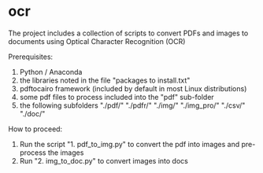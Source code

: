 # ocr
The project includes a collection of scripts to convert PDFs and images to documents using Optical Character Recognition (OCR)


Prerequisites:
1. Python / Anaconda
2. the libraries noted in the file "packages to install.txt"
3. pdftocairo framework (included by default in most Linux distributions)
4. some pdf files to process included into the "pdf" sub-folder
5. the following subfolders  "./pdf/" "./pdfr/" "./img/" "./img_pro/" "./csv/" "./doc/"


How to proceed:
1. Run the script "1. pdf_to_img.py" to convert the pdf into images and pre-process the images
2. Run "2. img_to_doc.py" to convert images into docs

